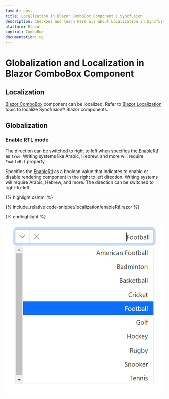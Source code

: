 ```yaml
---
layout: post
title: Localization in Blazor ComboBox Component | Syncfusion
description: Checkout and learn here all about Localization in Syncfusion Blazor ComboBox component and much more.
platform: Blazor
control: ComboBox
documentation: ug
---
```


# Globalization and Localization in Blazor ComboBox Component

## Localization

[Blazor ComboBox](https://www.syncfusion.com/blazor-components/blazor-combobox) component can be localized. Refer to [Blazor Localization](https://blazor.syncfusion.com/documentation/common/localization) topic to localize Syncfusion&reg; Blazor components.

## Globalization

### Enable RTL mode

The direction can be switched to right to left when specifies the [EnableRtl](https://help.syncfusion.com/cr/blazor/Syncfusion.Blazor.DropDowns.DropDownListModel-2.html#Syncfusion_Blazor_DropDowns_DropDownListModel_2_EnableRtl) as `true`. Writing systems like Arabic, Hebrew, and more will require `EnableRtl` property.

Specifies the [EnableRtl](https://help.syncfusion.com/cr/blazor/Syncfusion.Blazor.DropDowns.DropDownListModel-2.html#Syncfusion_Blazor_DropDowns_DropDownListModel_2_EnableRtl) as a boolean value that indicates to enable or disable rendering component in the right to left direction. Writing systems will require Arabic, Hebrew, and more. The direction can be switched to right-to-left.

{% highlight cshtml %}

{% include_relative code-snippet/localization/enableRtl.razor %}

{% endhighlight %}

![Blazor ComboBox with EnableRtl](./images/localization/blazor_combobox_enableRtl.png)